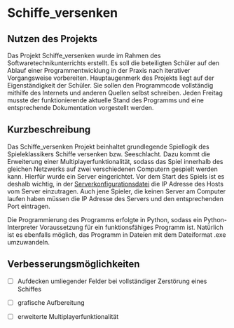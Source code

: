 # Schiffe_versenken
## Nutzen des Projekts

Das Projekt Schiffe_versenken wurde im Rahmen des Softwaretechnikunterrichts erstellt. Es soll die beteiligten Schüler auf den Ablauf einer Programmentwicklung in der Praxis nach iterativer Vorgangsweise vorbereiten. Hauptaugenmerk des Projekts liegt auf der Eigenständigkeit der Schüler. Sie sollen den Programmcode vollständig mithilfe des Internets und anderen Quellen selbst schreiben. Jeden Freitag musste der funktionierende aktuelle Stand des Programms und eine entsprechende Dokumentation vorgestellt werden.

## Kurzbeschreibung

Das Schiffe_versenken Projekt beinhaltet grundlegende Spiellogik des Spieleklassikers Schiffe versenken bzw. Seeschlacht. Dazu kommt die Erweiterung einer Multiplayerfunktionalität, sodass das Spiel innerhalb des gleichen Netzwerks auf zwei verschiedenen Computern gespielt werden kann. Hierfür wurde ein Server eingerichtet. Vor dem Start des Spiels ist es deshalb wichtig, in der [Serverkonfigurationsdatei](https://github.com/xTzarol/Schiffe_versenken/blob/main/serverconfig.ini) die IP Adresse des Hosts vom Server einzutragen. Auch jene Spieler, die keinen Server am Computer laufen haben müssen die IP Adresse des Servers und den entsprechenden Port eintragen.

Die Programmierung des Programms erfolgte in Python, sodass ein Python-Interpreter Voraussetzung für ein funktionsfähiges Programm ist. Natürlich ist es ebenfalls möglich, das Programm in Dateien mit dem Dateiformat .exe umzuwandeln.

## Verbesserungsmöglichkeiten

- [ ] Aufdecken umliegender Felder bei vollständiger Zerstörung eines Schiffes

- [ ] grafische Aufbereitung

- [ ] erweiterte Multiplayerfunktionalität
